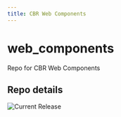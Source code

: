 ```yaml
---
title: CBR Web Components
---
```


# web_components
Repo for CBR Web Components


## Repo details

![Current Release](https://img.shields.io/badge/release-v0.5.3-blue)

